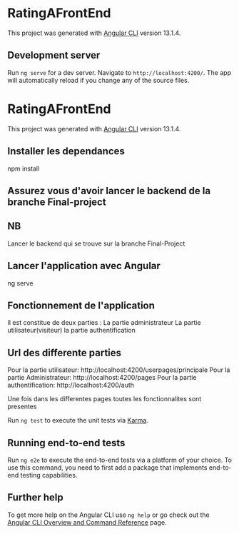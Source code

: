 # RatingAFrontEnd

This project was generated with [Angular CLI](https://github.com/angular/angular-cli) version 13.1.4.

## Development server

Run `ng serve` for a dev server. Navigate to `http://localhost:4200/`. The app will automatically reload if you change any of the source files.

# RatingAFrontEnd

This project was generated with [Angular CLI](https://github.com/angular/angular-cli) version 13.1.4.

## Installer les dependances
npm install

## Assurez vous d'avoir lancer le backend de la branche Final-project
## NB 
Lancer le backend qui se trouve sur la branche Final-Project

## Lancer l'application avec Angular
ng serve

## Fonctionnement de l'application
Il est constitue de deux parties :
 La partie administrateur
 La partie utilisateur(visiteur)
 la partie authentification

 ## Url des differente parties
Pour la partie utilisateur: http://localhost:4200/userpages/principale
Pour la partie Administrateur: http://localhost:4200/pages
Pour la partie authentification: http://localhost:4200/auth

Une fois dans les differentes pages toutes les fonctionnalites sont presentes

Run `ng test` to execute the unit tests via [Karma](https://karma-runner.github.io).

## Running end-to-end tests

Run `ng e2e` to execute the end-to-end tests via a platform of your choice. To use this command, you need to first add a package that implements end-to-end testing capabilities.

## Further help

To get more help on the Angular CLI use `ng help` or go check out the [Angular CLI Overview and Command Reference](https://angular.io/cli) page.
